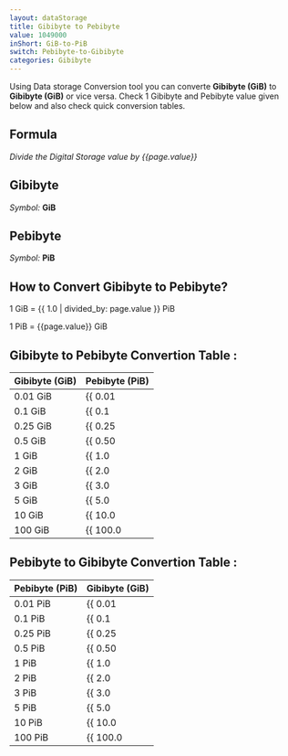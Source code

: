 ```yaml
---
layout: dataStorage
title: Gibibyte to Pebibyte
value: 1049000
inShort: GiB-to-PiB
switch: Pebibyte-to-Gibibyte
categories: Gibibyte
---
```


Using Data storage Conversion tool you can converte **Gibibyte (GiB)** to **Gibibyte (GiB)** or vice versa. Check 1 Gibibyte and Pebibyte value given below and also check quick conversion tables.

## Formula
*Divide the Digital Storage value by {{page.value}}*

## Gibibyte
*Symbol:* **GiB**

## Pebibyte
*Symbol:* **PiB**

## How to Convert Gibibyte to Pebibyte?

1 GiB = {{ 1.0 | divided_by: page.value }} PiB

1 PiB = {{page.value}} GiB


## Gibibyte to Pebibyte Convertion Table :

| Gibibyte (GiB) | Pebibyte (PiB) |
| ---- | ---- |
| 0.01 GiB | {{ 0.01 | divided_by: page.value | round: 12 }} PiB |
| 0.1 GiB | {{ 0.1 | divided_by: page.value | round: 12 }} PiB |
| 0.25 GiB | {{ 0.25 | divided_by: page.value | round: 12 }} PiB |
| 0.5 GiB | {{ 0.50 | divided_by: page.value | round: 12 }} PiB |
| 1 GiB | {{ 1.0 | divided_by: page.value | round: 12 }} PiB |
| 2 GiB | {{ 2.0 | divided_by: page.value | round: 12 }} PiB |
| 3 GiB | {{ 3.0 | divided_by: page.value | round: 12 }} PiB |
| 5 GiB | {{ 5.0 | divided_by: page.value | round: 12 }} PiB |
| 10 GiB | {{ 10.0 | divided_by: page.value | round: 12 }} PiB |
| 100 GiB | {{ 100.0 | divided_by: page.value | round: 12 }} PiB |

## Pebibyte to Gibibyte Convertion Table :

| Pebibyte (PiB) | Gibibyte (GiB) |
| ---- | ---- |
| 0.01 PiB | {{ 0.01 | times: page.value | round: 12 }} GiB |
| 0.1 PiB | {{ 0.1 | times: page.value | round: 12 }} GiB |
| 0.25 PiB | {{ 0.25 | times: page.value | round: 12 }} GiB |
| 0.5 PiB | {{ 0.50 | times: page.value | round: 12 }} GiB |
| 1 PiB | {{ 1.0 | times: page.value | round: 12 }} GiB |
| 2 PiB | {{ 2.0 | times: page.value | round: 12 }} GiB |
| 3 PiB | {{ 3.0 | times: page.value | round: 12 }} GiB |
| 5 PiB | {{ 5.0 | times: page.value | round: 12 }} GiB |
| 10 PiB | {{ 10.0 | times: page.value | round: 12 }} GiB |
| 100 PiB | {{ 100.0 | times: page.value | round: 12 }} GiB |


<script>
document.getElementById('selectInput')[13].selected = true
document.getElementById('selectOutput')[21].selected = true
</script>
